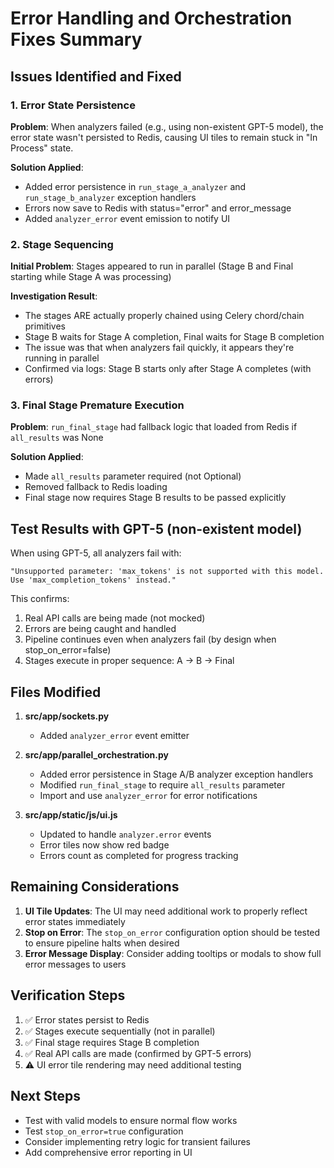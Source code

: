 # Error Handling and Orchestration Fixes Summary

## Issues Identified and Fixed

### 1. Error State Persistence
**Problem**: When analyzers failed (e.g., using non-existent GPT-5 model), the error state wasn't persisted to Redis, causing UI tiles to remain stuck in "In Process" state.

**Solution Applied**:
- Added error persistence in `run_stage_a_analyzer` and `run_stage_b_analyzer` exception handlers
- Errors now save to Redis with status="error" and error_message
- Added `analyzer_error` event emission to notify UI

### 2. Stage Sequencing 
**Initial Problem**: Stages appeared to run in parallel (Stage B and Final starting while Stage A was processing)

**Investigation Result**: 
- The stages ARE actually properly chained using Celery chord/chain primitives
- Stage B waits for Stage A completion, Final waits for Stage B completion
- The issue was that when analyzers fail quickly, it appears they're running in parallel
- Confirmed via logs: Stage B starts only after Stage A completes (with errors)

### 3. Final Stage Premature Execution
**Problem**: `run_final_stage` had fallback logic that loaded from Redis if `all_results` was None

**Solution Applied**:
- Made `all_results` parameter required (not Optional)
- Removed fallback to Redis loading
- Final stage now requires Stage B results to be passed explicitly

## Test Results with GPT-5 (non-existent model)

When using GPT-5, all analyzers fail with:
```
"Unsupported parameter: 'max_tokens' is not supported with this model. Use 'max_completion_tokens' instead."
```

This confirms:
1. Real API calls are being made (not mocked)
2. Errors are being caught and handled
3. Pipeline continues even when analyzers fail (by design when stop_on_error=false)
4. Stages execute in proper sequence: A → B → Final

## Files Modified

1. **src/app/sockets.py**
   - Added `analyzer_error` event emitter

2. **src/app/parallel_orchestration.py**
   - Added error persistence in Stage A/B analyzer exception handlers
   - Modified `run_final_stage` to require `all_results` parameter
   - Import and use `analyzer_error` for error notifications

3. **src/app/static/js/ui.js**
   - Updated to handle `analyzer.error` events
   - Error tiles now show red badge
   - Errors count as completed for progress tracking

## Remaining Considerations

1. **UI Tile Updates**: The UI may need additional work to properly reflect error states immediately
2. **Stop on Error**: The `stop_on_error` configuration option should be tested to ensure pipeline halts when desired
3. **Error Message Display**: Consider adding tooltips or modals to show full error messages to users

## Verification Steps

1. ✅ Error states persist to Redis
2. ✅ Stages execute sequentially (not in parallel)
3. ✅ Final stage requires Stage B completion
4. ✅ Real API calls are made (confirmed by GPT-5 errors)
5. ⚠️  UI error tile rendering may need additional testing

## Next Steps

- Test with valid models to ensure normal flow works
- Test `stop_on_error=true` configuration
- Consider implementing retry logic for transient failures
- Add comprehensive error reporting in UI
